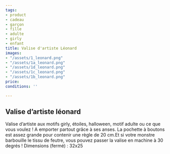 ```yaml
---
tags:
- product
- cadeau
- garçon
- fille
- adulte
- girly
- enfant
title: Valise d'artiste Léonard
images:
- "/assets/1_leonard.png"
- "/assets/1a_leonard.png"
- "/assets/1d_leonard.png"
- "/assets/1c_leonard.png"
- "/assets/1b_leonard.png"
price: 
conditions: ''

---
```

## Valise d’artiste léonard

Valise d’artiste aux motifs girly, étoiles, halloween, motif adulte ou ce que vous voulez ! A emporter partout grâce à ses anses. La pochette à boutons est assez grande pour contenir une règle de 20 cm.Et si votre monstre barbouille le tissu de feutre, vous pouvez passer la valise en machine à 30 degrés !  Dimensions (fermé) : 32x25